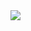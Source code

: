 <img src="https://cdn.discordapp.com/attachments/747503719775731744/852535288110120990/unknown.png">
